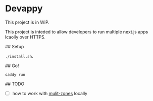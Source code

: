 # Devappy

This project is in WIP.

This project is inteded to allow developers to run multiple next.js apps lcaolly over HTTPS.

## Setup

`./install.sh`.

## Go!

`caddy run`

## TODO

- [ ] how to work with [mulit-zones](https://nextjs.org/docs/advanced-features/multi-zones) locally
